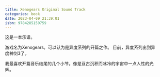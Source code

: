 ```yaml
---
title: Xenogears Original Sound Track
categories: book
date: 2023-04-09 21:39:01
isbn: 9784285150759
---
```


这是一本乐谱。

游戏名为Xenogears，可以认为是异度系列的开篇之作。
目前，异度系列出到异度神剑3了。

我最喜欢开篇音乐结尾的几个小节，像是亘古沉积而冰冷的宇宙中一点人性的光辉。
